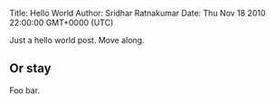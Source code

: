 Title: Hello World
Author: Sridhar Ratnakumar
Date: Thu Nov 18 2010 22:00:00 GMT+0000 (UTC)

Just a hello world post. Move along.

## Or stay

Foo bar.

